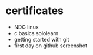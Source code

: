 # certificates
* NDG linux
* c basics sololearn
* getting started with git
* first day on github screenshot



